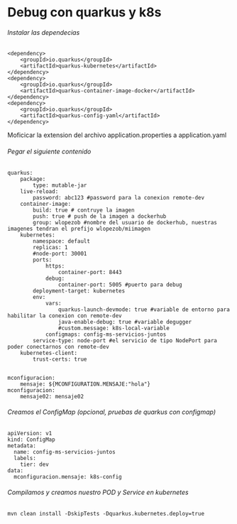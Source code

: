 # Debug con quarkus y k8s

######  Instalar las dependecias

```
<dependency>
    <groupId>io.quarkus</groupId>
    <artifactId>quarkus-kubernetes</artifactId>
</dependency>
<dependency>
    <groupId>io.quarkus</groupId>
    <artifactId>quarkus-container-image-docker</artifactId>
</dependency>
<dependency>
    <groupId>io.quarkus</groupId>
    <artifactId>quarkus-config-yaml</artifactId>
</dependency>
```
Moficicar la extension del archivo application.properties a application.yaml

######  Pegar el siguiente contenido
```
quarkus:
    package:
        type: mutable-jar
    live-reload:
        password: abc123 #password para la conexion remote-dev
    container-image:
        build: true # contruye la imagen
        push: true # push de la imagen a dockerhub
        group: wlopezob #nombre del usuario de dockerhub, nuestras imagenes tendran el prefijo wlopezob/miimagen
    kubernetes:
        namespace: default
        replicas: 1
        #node-port: 30001
        ports:
            https:
                container-port: 8443
            debug:
                container-port: 5005 #puerto para debug
        deployment-target: kubernetes
        env:
            vars:
                quarkus-launch-devmode: true #variable de entorno para habilitar la conexion con remote-dev 
                java-enable-debug: true #variable degugger 
                #custom.message: k8s-local-variable
            configmaps: config-ms-servicios-juntos
        service-type: node-port #el servicio de tipo NodePort para poder conectarnos con remote-dev 
    kubernetes-client:
        trust-certs: true
      

mconfiguracion:
    mensaje: ${MCONFIGURATION.MENSAJE:"hola"}
mconfiguracion:
    mensaje02: mensaje02
```

######  Creamos el ConfigMap (opcional, pruebas de quarkus con configmap)
```
apiVersion: v1
kind: ConfigMap
metadata:
  name: config-ms-servicios-juntos
  labels:
    tier: dev
data:
  mconfiguracion.mensaje: k8s-config
```
###### Compilamos y creamos nuestro POD y Service en kubernetes
```
mvn clean install -DskipTests -Dquarkus.kubernetes.deploy=true
```